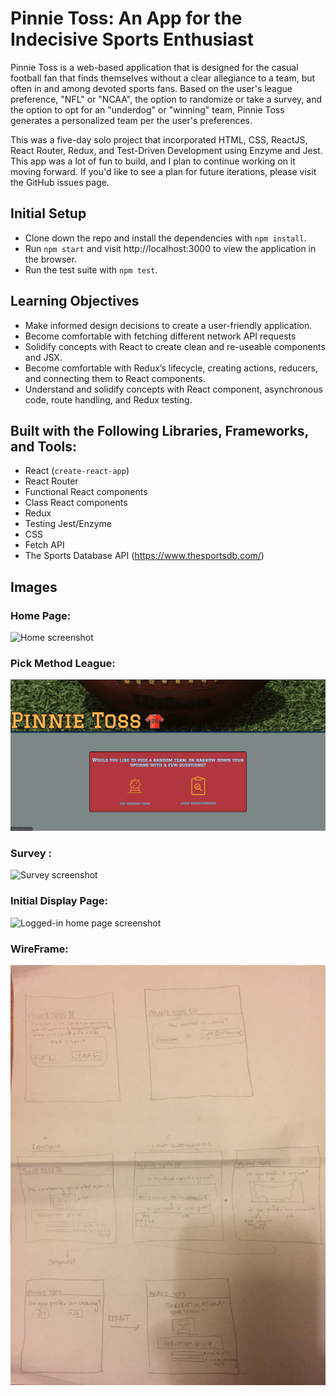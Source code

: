 # Pinnie Toss: An App for the Indecisive Sports Enthusiast

Pinnie Toss is a web-based application that is designed for the casual football fan that finds themselves without a clear allegiance to a team, but often in and among devoted sports fans. Based on the user's league preference, "NFL" or "NCAA", the option to randomize or take a survey, and the option to opt for an "underdog" or "winning" team, Pinnie Toss generates a personalized team per the user's preferences.

This was a five-day solo project that incorporated HTML, CSS, ReactJS, React Router, Redux, and Test-Driven Development using Enzyme and Jest. This app was a lot of fun to build, and I plan to continue working on it moving forward. If you'd like to see a plan for future iterations, please visit the GitHub issues page.

## Initial Setup
* Clone down the repo and install the dependencies with `npm install`.
* Run `npm start` and visit http://localhost:3000 to view the application in the browser.
* Run the test suite with `npm test`.

## Learning Objectives
* Make informed design decisions to create a user-friendly application.
* Become comfortable with fetching different network API requests
* Solidify concepts with React to create clean and re-useable components and JSX.
* Become comfortable with Redux’s lifecycle, creating actions, reducers, and connecting them to React components.
* Understand and solidify concepts with React component, asynchronous code, route handling, and Redux testing.

## Built with the Following Libraries, Frameworks, and Tools: 
  * React (`create-react-app`)
  * React Router
  * Functional React components
  * Class React components
  * Redux
  * Testing Jest/Enzyme
  * CSS
  * Fetch API
  * The Sports Database API (https://www.thesportsdb.com/)
  
## Images

### Home Page:
![Home screenshot](./src/image/Screenshot_PickALeague.png)

### Pick Method League:
![Pick League screenshot](./src/images/Screenshot_PickAMethod.png)

### Survey :
![Survey screenshot](./src/images/PickAMatch.png)

### Initial Display Page:
![Logged-in home page screenshot](./src/images/RandomPick.png)

### WireFrame:
![Favorites page screenshot](./src/images/WireFrame.jpg)
